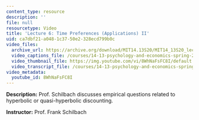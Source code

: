```yaml
---
content_type: resource
description: ''
file: null
resourcetype: Video
title: 'Lecture 6: Time Preferences (Applications) II'
uid: ca7dbf21-a048-1c37-50e2-328ecd799b0c
video_files:
  archive_url: https://archive.org/download/MIT14.13S20/MIT14_13S20_lec06_300k.mp4
  video_captions_file: /courses/14-13-psychology-and-economics-spring-2020/b3b6cf4fd3d55c6282697c52881bdde8_8WhNaFsFC8I.vtt
  video_thumbnail_file: https://img.youtube.com/vi/8WhNaFsFC8I/default.jpg
  video_transcript_file: /courses/14-13-psychology-and-economics-spring-2020/cd41d9314c890bf85caa354aadf11a04_8WhNaFsFC8I.pdf
video_metadata:
  youtube_id: 8WhNaFsFC8I
---
```


**Description:** Prof. Schilbach discusses empirical questions related to hyperbolic or quasi-hyperbolic discounting.

**Instructor:** Prof. Frank Schilbach